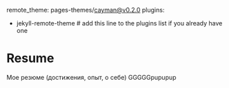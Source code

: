 remote_theme: pages-themes/cayman@v0.2.0
plugins:
- jekyll-remote-theme # add this line to the plugins list if you already have one
# Resume #
Мое резюме (достижения, опыт, о себе)
GGGGGpupupup
